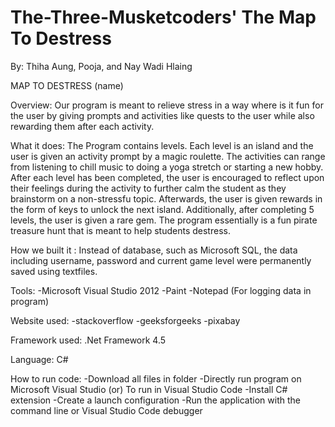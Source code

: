 # The-Three-Musketcoders' The Map To Destress
By: Thiha Aung, Pooja, and Nay Wadi Hlaing

MAP TO DESTRESS (name)

Overview:
Our program is meant to relieve stress in a way where is it fun for the user by giving prompts and activities like quests to the user while also rewarding them after each activity. 

What it does:
The Program contains levels. Each level is an island and  the user is given an activity prompt by a magic roulette. 
The activities can range from listening to chill music to doing a yoga stretch or starting a new hobby. 
After each level has been completed, the user is encouraged to reflect upon their feelings during the activity to further calm the student as they brainstorm on a non-stressfu topic. 
Afterwards, the user is given rewards in the form of keys to unlock the next island. Additionally, after completing 5 levels, the user is given a rare gem.
The program essentially is a fun pirate treasure hunt that is meant to help students destress.

How we built it :
 Instead of database, such as Microsoft SQL, the data including username, password and current game level were permanently saved using textfiles.
 
Tools:
-Microsoft Visual Studio 2012
-Paint
-Notepad (For logging data in program)

Website used:
-stackoverflow
-geeksforgeeks
-pixabay
 
Framework used: .Net Framework 4.5

Language:
C#

How to run code:
-Download all files in folder
-Directly run program on Microsoft Visual Studio
(or)
To run in Visual Studio Code
-Install C# extension
-Create a launch configuration
-Run the application with the command line or Visual Studio Code debugger

